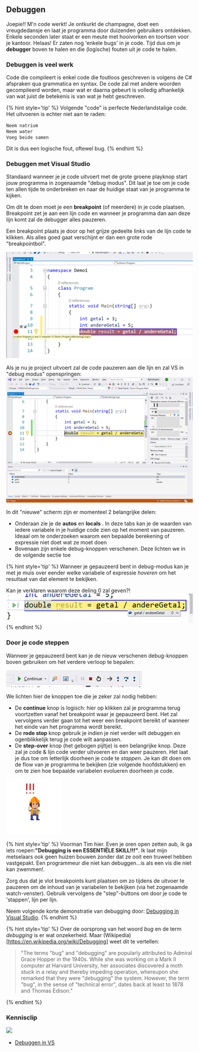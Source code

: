## Debuggen

Joepie!! M'n code werkt! Je ontkurkt de champagne, doet een vreugdedansje en laat je programma door duizenden gebruikers ontdekken. Enkele seconden later staat er een meute met hooivorken en toortsen voor je kantoor. Helaas! Er zaten nog 'enkele bugs' in je code. 
Tijd dus om je **debugger** boven te halen en die (logische) fouten uit je code te halen.

### Debuggen is veel werk

Code die compileert is enkel code die foutloos geschreven is volgens de C# afspraken qua grammatica en syntax. De code zal met andere woorden gecompileerd worden, maar wat er daarna gebeurt is volledig afhankelijk van wat juist de betekenis is van wat je hebt geschreven.

{% hint style='tip' %}
Volgende "code" is perfecte Nederlandstalige code. Het uitvoeren is echter niet aan te raden:
<!---{line-numbers:false}--->
```text
Neem natrium
Neem water
Voeg beide samen
```

Dit is dus een logische fout, oftewel bug.
{% endhint %}

### Debuggen met Visual Studio

Standaard wanneer je je code uitvoert met de grote groene playknop start jouw programma in zogenaamde "debug modus". Dit laat je toe om je code ten allen tijde te onderbreken en naar de huidige staat van je programma te kijken.

Om dit te doen moet je een **breakpoint** (of meerdere) in je code plaatsen. Breakpoint zet je aan een lijn code en wanneer je programma dan aan deze lijn komt zal de debugger alles pauzeren.

Een breakpoint plaats je door op het grijze gedeelte links van de lijn code te klikken. Als alles goed gaat verschijnt er dan een grote rode "breakpointbol".
<!--- {height:30%} --->
![Een breakpoint aan lijn 11. De code uitvoer zal dus nog wel lijn 10 uitvoeren, maar niet lijn 11](../assets/1_csharpbasics/breakpoint.png)

Als je nu je project uitvoert zal de code pauzeren aan die lijn en zal VS in "debug modus" openspringen:
![VS in debug mode](../assets/1_csharpbasics/debugmode.png)

In dit "nieuwe" scherm zijn er momenteel 2 belangrijke delen:
* Onderaan zie je de **autos** en **locals** . In deze tabs kan je de waarden van iedere variabele in je huidige code zien op het moment van pauzeren. Ideaal om te onderzoeken waarom een bepaalde berekening of expressie niet doet wat ze moet doen
* Bovenaan zijn enkele debug-knoppen verschenen. Deze lichten we in de volgende sectie toe

{% hint style='tip' %}
Wanneer je gepauzeerd bent in debug-modus kan je met je muis over eender welke variabele of expressie *hoveren* om het resultaat van dat element te bekijken.

Kan je verklaren waarom deze deling 0 zal geven?!
![0? Nul?! NUL?!!!](../assets/1_csharpbasics/debugbug.png)
{% endhint %}

### Door je code steppen

Wanneer je gepauzeerd bent kan je de nieuw verschenen debug-knoppen boven gebruiken om het verdere verloop te bepalen:

![Debug knoppen](../assets/1_csharpbasics/debugmove.png)

We lichten hier de knoppen toe die je zeker zal nodig hebben:
* De **continue** knop is logisch: hier op klikken zal je programma terug voortzetten vanaf het breakpoint waar je gepauzeerd bent. Het zal vervolgens verder gaan tot het weer een breakpoint bereikt of wanneer het einde van het programma wordt bereikt.
* De **rode stop** knop gebruik je indien je niet verder wilt debuggen en ogenblikkelijk terug je code wilt aanpassen.
* De **step-over** knop (het gebogen pijltje) is een belangrijke knop. Deze zal je code & lijn code verder uitvoeren en dan weer pauzeren. Het laat je dus toe om letterlijk doorheen je code te *stappen*. Je kan dit doen om de flow van je programma te bekijken (zie volgende hoofdstukken) en om te zien hoe bepaalde variabelen evolueren doorheen je code. 

<!--- {height:50%} --->
![](../assets/attention.png)

{% hint style='tip' %}
Voorman Tim hier. Even je oren open zetten aub, ik ga iets roepen:**"Debugging is een ESSENTIËLE SKILL!!!"**. Ik laat mijn metselaars ook geen huizen bouwen zonder dat ze ooit een truweel hebben vastgepakt. Een programmeur die niet kan debuggen...is als een vis die niet kan zwemmen!. 
 
 Zorg dus dat je vlot breakpoints kunt plaatsen om zo tijdens de uitvoer te pauzeren om de inhoud van je variabelen te bekijken (via het zogenaamde watch-venster). Gebruik vervolgens de "step"-buttons om door je code te 'stappen', lijn per lijn.

Neem volgende korte demonstratie van debugging door: [Debugging in Visual Studio](https://tutorials.visualstudio.com/vs-get-started/debugging).
{% endhint %}


{% hint style='tip' %}
Over de oorsprong van het woord *bug* en de term *debugging* is er wat onzekerheid. Maar (Wikipedia)[https://en.wikipedia.org/wiki/Debugging] weet dit te vertellen:

> "The terms "bug" and "debugging" are popularly attributed to Admiral Grace Hopper in the 1940s. While she was working on a Mark II computer at Harvard University, her associates discovered a moth stuck in a relay and thereby impeding operation, whereupon she remarked that they were "debugging" the system. However, the term "bug", in the sense of "technical error", dates back at least to 1878 and Thomas Edison."

{% endhint %}

### Kennisclip
![](../assets/infoclip.png)
* [Debuggen in VS ](https://ap.cloud.panopto.eu/Panopto/Pages/Viewer.aspx?id=a78b3bf5-ef96-4c2a-8248-a976006fabd1)

